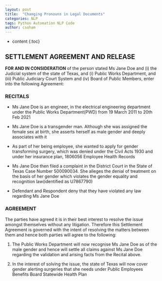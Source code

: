 ```yaml
---
layout: post
title:  "Changing Pronouns in Legal Documents"
categories: NLP  
tags: Python Automation NLP Code
author: csoham
---
```


* content
{:toc}

## SETTLEMENT AGREEMENT AND RELEASE

**FOR AND IN CONSIDERATION** of the person stated Ms Jane Doe and (i) the Judicial system of the state of Texas, and (i) Public Works Department, and (iii) Public Judiciary Court System and (iv) Board of Public Members, enter into the following Agreement:

### RECITALS

- Ms Jane Doe is an engineer, in the electrical engineering department under the Public Works Department(PWD) from 19 March 2011 to 20th Feb 2021

- Ms Jane Doe is a transgender man. Although she was assigned the female sex at birth, she asserts herself as male gender and deeply associates with it

- As part of her being employee, she wanted to apply for gender transforming surgery, which was denied under the Civil Acts 1930 and under her insurance plan, 1806056 Employee Health Records

- Ms Jane Doe then filed a complaint in the District Court in the State of Texas Case Number 500090034. She alleges the denial of treatment on the basis of her gender which violates the gender equality and recognition law(identified as U7867790)

- Defendant and Respondent deny that they have violated any law regarding Ms Jane Doe

### AGREEMENT

The parties have agreed it is in their best interest to resolve the issue amongst themselves without any litigation. Therefore this Settlement Agreement is governed with the intent of resolving the matters between them and hence both parties will agree to the following:

1. The Public Works Department will now recognise Ms Jane Doe as of the male gender and hence will settle all claims against Ms Jane Doe regarding the validation and arising facts from the Recital above.

2. In the interest of solving the issue, the state of Texas will now cover gender alerting surgeries that she needs under Public Employees Benefits Board Statewide Health Plan
